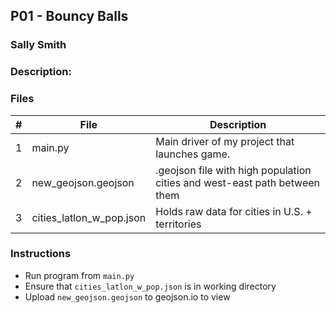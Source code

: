 ## P01 - Bouncy Balls
### Sally Smith
### Description:


### Files

|   #   | File            | Description                                        |
| :---: | --------------- | -------------------------------------------------- |
|   1   | main.py         | Main driver of my project that launches game.      |
|   2   | new_geojson.geojson  | .geojson file with high population cities and west-east path between them       |
|   3   | cities_latlon_w_pop.json | Holds raw data for cities in U.S. + territories |

### Instructions

- Run program from `main.py`
- Ensure that `cities_latlon_w_pop.json` is in working directory
- Upload `new_geojson.geojson` to geojson.io to view
